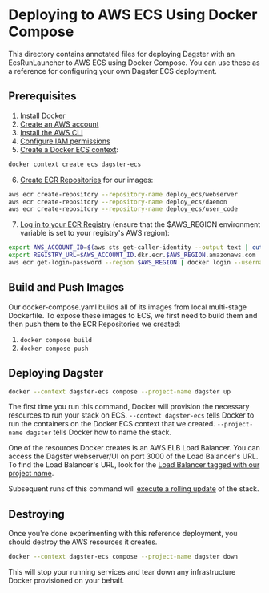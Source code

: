 # Deploying to AWS ECS Using Docker Compose

This directory contains annotated files for deploying Dagster with an EcsRunLauncher to AWS ECS using Docker Compose. You can use these as a reference for configuring your own Dagster ECS deployment.

## Prerequisites

1. [Install Docker](https://docs.docker.com/cloud/ecs-integration/#prerequisites)
2. [Create an AWS account](https://aws.amazon.com/premiumsupport/knowledge-center/create-and-activate-aws-account/)
3. [Install the AWS CLI](https://docs.aws.amazon.com/cli/latest/userguide/cli-chap-install.html)
4. [Configure IAM permissions](https://docs.docker.com/cloud/ecs-integration/#requirements)
5. [Create a Docker ECS context](https://docs.docker.com/cloud/ecs-integration/#create-aws-context):

```sh
docker context create ecs dagster-ecs
```

6. [Create ECR Repositories](https://docs.aws.amazon.com/cli/latest/reference/ecr/create-repository.html) for our images:

```sh
aws ecr create-repository --repository-name deploy_ecs/webserver
aws ecr create-repository --repository-name deploy_ecs/daemon
aws ecr create-repository --repository-name deploy_ecs/user_code
```

7. [Log in to your ECR Registry](https://docs.aws.amazon.com/AmazonECR/latest/userguide/getting-started-cli.html) (ensure that the $AWS_REGION environment variable is set to your registry's AWS region):

```sh
export AWS_ACCOUNT_ID=$(aws sts get-caller-identity --output text | cut -f1)
export REGISTRY_URL=$AWS_ACCOUNT_ID.dkr.ecr.$AWS_REGION.amazonaws.com
aws ecr get-login-password --region $AWS_REGION | docker login --username AWS --password-stdin $REGISTRY_URL
```

## Build and Push Images

Our docker-compose.yaml builds all of its images from local multi-stage Dockerfile. To expose these images to ECS, we first need to build them and then push them to the ECR Repositories we created:

1. `docker compose build`
2. `docker compose push`

## Deploying Dagster

```sh
docker --context dagster-ecs compose --project-name dagster up
```

The first time you run this command, Docker will provision the necessary resources to run your stack on ECS. `--context dagster-ecs` tells Docker to run the containers on the Docker ECS context that we created. `--project-name dagster` tells Docker how to name the stack.

One of the resources Docker creates is an AWS ELB Load Balancer. You can access the Dagster webserver/UI on port 3000 of the Load Balancer's URL. To find the Load Balancer's URL, look for the [Load Balancer tagged with our project name](https://console.aws.amazon.com/ec2/v2/home#LoadBalancers:tag:com.docker.compose.project=dagster-ecs).

Subsequent runs of this command will [execute a rolling update](https://docs.docker.com/cloud/ecs-integration/#rolling-update) of the stack.

## Destroying

Once you're done experimenting with this reference deployment, you should destroy the AWS resources it creates.

```sh
docker --context dagster-ecs compose --project-name dagster down
```

This will stop your running services and tear down any infrastructure Docker provisioned on your behalf.
